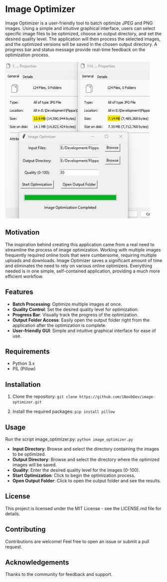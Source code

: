 # Image Optimizer

Image Optimizer is a user-friendly tool to batch optimize JPEG and PNG images. Using a simple and intuitive graphical interface, users can select specific image files to be optimized, choose an output directory, and set the desired quality level. The application will then process the selected images, and the optimized versions will be saved in the chosen output directory. A progress bar and status message provide real-time feedback on the optimization process.

![Image Optimizer Screenshot](screenshot.png)

## Motivation

The inspiration behind creating this application came from a real need to streamline the process of image optimization. Working with multiple images frequently required online tools that were cumbersome, requiring multiple uploads and downloads. Image Optimizer saves a significant amount of time and eliminates the need to rely on various online optimizers. Everything needed is in one simple, self-contained application, providing a much more efficient workflow.

## Features

- **Batch Processing**: Optimize multiple images at once.
- **Quality Control**: Set the desired quality level for optimization.
- **Progress Bar**: Visually track the progress of the optimization.
- **Output Folder Access**: Easily open the output folder right from the application after the optimization is complete.
- **User-friendly GUI**: Simple and intuitive graphical interface for ease of use.

## Requirements

- Python 3.x
- PIL (Pillow)

## Installation

1. Clone the repository:
`git clone https://github.com/1NoobDev/image-optimizer.git`

2. Install the required packages:
`pip install pillow`

## Usage
Run the script image_optimizer.py:
`python image_optimizer.py`

- **Input Directory**: Browse and select the directory containing the images to be optimized.
- **Output Directory**: Browse and select the directory where the optimized images will be saved.
- **Quality**: Enter the desired quality level for the images (0-100).
- **Start Optimization**: Click to begin the optimization process.
- **Open Output Folder**: Click to open the output folder and see the results.

## License
This project is licensed under the MIT License - see the LICENSE.md file for details.

## Contributing
Contributions are welcome! Feel free to open an issue or submit a pull request.

## Acknowledgements
Thanks to the community for feedback and support.
